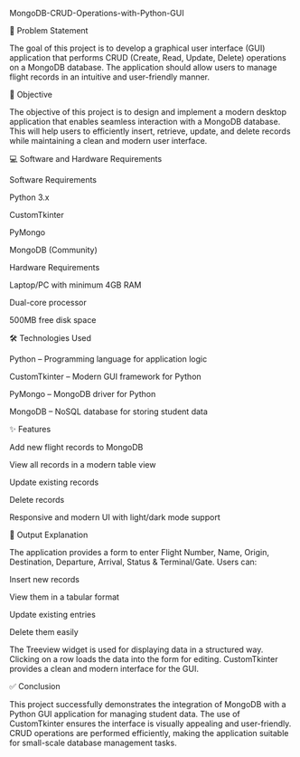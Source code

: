 MongoDB-CRUD-Operations-with-Python-GUI


📌 Problem Statement

The goal of this project is to develop a graphical user interface (GUI) application that performs CRUD (Create, Read, Update, Delete) operations on a MongoDB database. The application should allow users to manage flight records in an intuitive and user-friendly manner.

🎯 Objective

The objective of this project is to design and implement a modern desktop application that enables seamless interaction with a MongoDB database. This will help users to efficiently insert, retrieve, update, and delete records while maintaining a clean and modern user interface.


💻 Software and Hardware Requirements

Software Requirements	

Python 3.x	

CustomTkinter

PyMongo

MongoDB (Community)	


Hardware Requirements

Laptop/PC with minimum 4GB RAM

Dual-core processor

500MB free disk space


🛠 Technologies Used

Python – Programming language for application logic

CustomTkinter – Modern GUI framework for Python

PyMongo – MongoDB driver for Python

MongoDB – NoSQL database for storing student data


✨ Features

Add new flight records to MongoDB

View all records in a modern table view

Update existing records

Delete records

Responsive and modern UI with light/dark mode support


📜 Output Explanation

The application provides a form to enter Flight Number, Name, Origin, Destination, Departure, Arrival, Status & Terminal/Gate. Users can:

Insert new records

View them in a tabular format

Update existing entries

Delete them easily

The Treeview widget is used for displaying data in a structured way. Clicking on a row loads the data into the form for editing. 
CustomTkinter provides a clean and modern interface for the GUI.


✅ Conclusion

This project successfully demonstrates the integration of MongoDB with a Python GUI application for managing student data. 
The use of CustomTkinter ensures the interface is visually appealing and user-friendly. 
CRUD operations are performed efficiently, making the application suitable for small-scale database management tasks.
